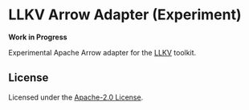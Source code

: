 # LLKV Arrow Adapter (Experiment)

**Work in Progress**

Experimental Apache Arrow adapter for the [LLKV](https://github.com/jzombie/rust-llkv) toolkit.

## License

Licensed under the [Apache-2.0 License](../LICENSE).
